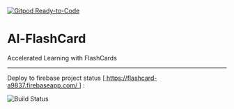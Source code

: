 [![Gitpod Ready-to-Code](https://img.shields.io/badge/Gitpod-Ready--to--Code-blue?logo=gitpod)](https://gitpod.io/#https://github.com/iwilfried/al-flashcard) 

# Al-FlashCard
Accelerated Learning with FlashCards


---

Deploy to firebase project status [[ https://flashcard-a9837.firebaseapp.com/ ](https://flashcard-a9837.firebaseapp.com)] :

![Build Status](https://github.com/iwilfried/al-flashcard/workflows/CI/badge.svg)